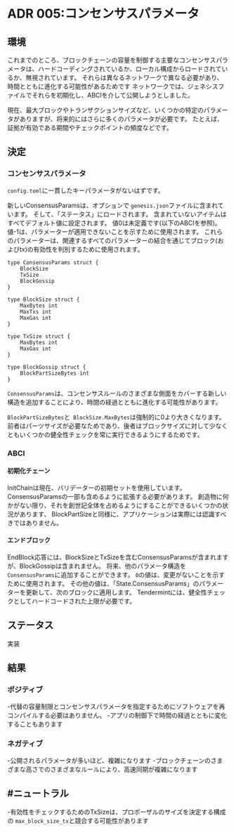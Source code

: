 # ADR 005:コンセンサスパラメータ

## 環境

これまでのところ、ブロックチェーンの容量を制御する主要なコンセンサスパラメータは、ハードコーディングされているか、ローカル構成からロードされているか、無視されています。
それらは異なるネットワークで異なる必要があり、時間とともに進化する可能性があるためです
ネットワークでは、ジェネシスファイルでそれらを初期化し、ABCIを介して公開しようとしました。

現在、最大ブロックやトランザクションサイズなど、いくつかの特定のパラメータがありますが、将来的にはさらに多くのパラメータが必要です。
たとえば、証拠が有効である期間やチェックポイントの頻度などです。

## 決定

### コンセンサスパラメータ

`config.toml`に一貫したキーパラメータがないはずです。

新しいConsensusParamsは、オプションで `genesis.json`ファイルに含まれています。
そして、「ステータス」にロードされます。 含まれていないアイテムはすべてデフォルト値に設定されます。
値0は未定義です(以下のABCIを参照)。 値-1は、パラメーターが適用できないことを示すために使用されます。
これらのパラメーターは、関連するすべてのパラメーターの結合を通じてブロック(およびtx)の有効性を判別するために使用されます。

```
type ConsensusParams struct {
    BlockSize
    TxSize
    BlockGossip
}

type BlockSize struct {
    MaxBytes int
    MaxTxs int
    MaxGas int
}

type TxSize struct {
    MaxBytes int
    MaxGas int
}

type BlockGossip struct {
    BlockPartSizeBytes int
}
```

`ConsensusParams`は、コンセンサスルールのさまざまな側面をカバーする新しい構造を追加することにより、時間の経過とともに進化する可能性があります。

`BlockPartSizeBytes`と` BlockSize.MaxBytes`は強制的に0より大きくなります。
前者はパーツサイズが必要なためであり、後者はブロックサイズに対して少なくともいくつかの健全性チェックを常に実行できるようにするためです。

### ABCI

#### 初期化チェーン

InitChainは現在、バリデーターの初期セットを使用しています。 ConsensusParamsの一部も含めるように拡張する必要があります。
創造物に何かがない限り、それを創世記全体を占めるようにすることができるいくつかの状況があります、
BlockPartSizeと同様に、アプリケーションは実際には認識すべきではありません。

#### エンドブロック

EndBlock応答には、BlockSizeとTxSizeを含むConsensusParamsが含まれますが、BlockGossipは含まれません。
将来、他のパラメータ構造を `ConsensusParams`に追加することができます。
`0`の値は、変更がないことを示すために使用されます。
その他の値は、「State.ConsensusParams」のパラメーターを更新して、次のブロックに適用します。
Tendermintには、健全性チェックとしてハードコードされた上限が必要です。

## ステータス

実装

## 結果

### ポジティブ

-代替の容量制限とコンセンサスパラメータを指定するためにソフトウェアを再コンパイルする必要はありません。
-アプリの制御下で時間の経過とともに変化することもあります

### ネガティブ

-公開されるパラメータが多いほど、複雑になります
-ブロックチェーンのさまざまな高さでのさまざまなルールにより、高速同期が複雑になります

## #ニュートラル

-有効性をチェックするためのTxSizeは、プロポーザルのサイズを決定する構成の `max_block_size_tx`と競合する可能性があります

